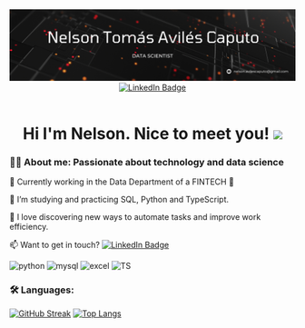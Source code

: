 <div id="header" align="center">
  <img decoding="async" src="https://github.com/Tomasteroide/Tomasteroide/blob/main/banner" width="800"/>
</div>

<div id="badges" align="center">
  <a href="https://www.linkedin.com/in/nelson-tom%C3%A1s-avil%C3%A9s-caputo-78a6a9212/">
    <img src="https://img.shields.io/badge/LinkedIn-0077B5?style=for-the-badge&logo=linkedin&logoColor=white" alt="LinkedIn Badge"/>
  </a>
</div>

<div align="center">
  <img decoding="async" src="https://visitor-badge-reloaded.herokuapp.com/badge?page_id=Tomasteroide.Tomasteroide&color=00cf00" alt=""/>
</div>

<h1 align="center">
  Hi I'm Nelson. Nice to meet you!
  <img decoding="async" src="https://media.giphy.com/media/hvRJCLFzcasrR4ia7z/giphy.gif" width="30px"/>
</h1>

<div id="header" align="left">

### :man_technologist: About me: Passionate about technology and data science
:telescope: Currently working in the Data Department of a FINTECH :muscle:

:seedling: I’m studying and practicing SQL, Python and TypeScript.

:blue_book: I love discovering new ways to automate tasks and improve work efficiency.

:mailbox: Want to get in touch? [![LinkedIn Badge](https://img.shields.io/badge/LinkedIn-0077B5?style=for-the-badge&logo=linkedin&logoColor=white)](https://www.linkedin.com/in/nelson-tom%C3%A1s-avil%C3%A9s-caputo-78a6a9212/)

</div>

<div id="header" align="left">
    <img decoding="async" src="https://img.shields.io/badge/Python-3776AB?style=for-the-badge&logo=python&logoColor=white" alt="python"/>
    <img decoding="async" src="https://img.shields.io/badge/MySQL-6DB33F?style=for-the-badge&logo=mysql&logoColor=white" alt="mysql"/>
    <img decoding="async" src="https://img.shields.io/badge/Microsoft_Excel-217346?style=for-the-badge&logo=microsoft-excel&logoColor=white" alt="excel"/>
    <img decoding="async" src="https://img.shields.io/badge/TypeScript-3178C6?style=for-the-badge&logo=typescript&logoColor=white" alt="TS"/>
</div>

### :hammer_and_wrench: Languages:

[![GitHub Streak](http://github-readme-streak-stats.herokuapp.com?user=Tomasteroide&theme=dark&background=000000)](https://git.io/streak-stats)
[![Top Langs](https://github-readme-stats.vercel.app/api/top-langs/?username=Tomasteroide&layout=compact&theme=vision-friendly-dark)](https://github.com/anuraghazra/github-readme-stats)
